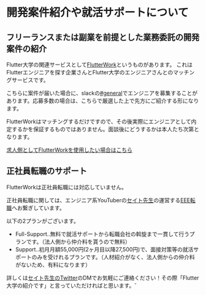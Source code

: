 # 開発案件紹介や就活サポートについて

## フリーランスまたは副業を前提とした業務委託の開発案件の紹介

Flutter大学の関連サービスとして[FlutterWork](https://work.flutteruniv.com)というものがあります。
これはFlutterエンジニアを探す企業さんとFlutter大学のエンジニアさんとのマッチングサービスです。

こちらに案件が届いた場合に、slackの[#general](https://flutteruniv.slack.com/archives/C012NRTEMMH)でエンジニアを募集することがあります。応募多数の場合は、こちらで厳選した上で先方にご紹介する形になります。

FlutterWorkはマッチングするだけですので、その後実際にエンジニアとして内定するかを保証するものではありません。面談後にどうするかは本人たち次第となります。

[求人側としてFlutterWorkを使用したい場合はこちら](./flutterwork.md)

## 正社員転職のサポート

FlutterWorkは正社員転職には対応していません。

正社員転職に関しては、エンジニア系YouTuberの[セイト先生](https://www.youtube.com/@webit7652)の運営する[EEE転職](https://docs.google.com/presentation/d/e/2PACX-1vSrGByHHllov7eUQErMETnQ5wyt0e81IFCJ9aQWG04LTuy0A_TCVfcaeFadoPfLRGbcuMRl8q2xa7OC/pub?start=false&loop=false&delayms=30000&slide=id.g16ac79931a1_0_382)へお繋ぎしています。

以下の2プランがございます。

- Full-Support..無料で就活サポートから転職会社の斡旋まで一貫して行うプランです。（法人側から仲介料を貰うので無料）
- Support..初月月額55,000円(2ヶ月目以降27,500円)で、面接対策等の就活サポートのみを受けれるプランです。（人材紹介がなく、法人側からの仲介料がないため、有料になります）

詳しくは[セイト先生のTwitter](https://twitter.com/seito_horiguchi)のDMでお気軽にご連絡ください！その際「Flutter大学の紹介です」と言っていただければと思います。˘
